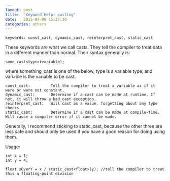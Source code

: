 ```yaml
---
layout: post
title:  "Keyword Help: casting"
date:   2015-07-08 15:37:30
categories: others
---
```


    keywords: const_cast, dynamic_cast, reinterpret_cast, static_cast

These keywords are what we call casts. They tell the compiler to treat data in a different manner than normal.
Their syntax generally is:

	some_cast<type>(variable);

where something_cast is one of the below, type is a variable type, and variable is the variable to be cast.

	const_cast:			Tell the compiler to treat a variable as if it were or were not constant.
	dynamic_cast:		Determine if a cast can be made at runtime. If not, it will throw a bad_cast exception.
	reinterpret_cast:	Will cast as a value, forgetting about any type checks. 
	static_cast:		Determine if a cast can be made at compile-time. Will cause a compiler error if it cannot be made.

Generally, I recommend sticking to static_cast, because the other three are less safe and should only be used if you have a good reason for doing using them.

Usage:

    int x = 1;
    int y = 4;
     
    float xOverY = x / static_cast<float>(y); //tell the compiler to treat this a floating-point division
